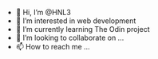 - 👋 Hi, I’m @HNL3
- 👀 I’m interested in web development
- 🌱 I’m currently learning The Odin project
- 💞️ I’m looking to collaborate on ...
- 📫 How to reach me ...

<!---
HNL3/HNL3 is a ✨ special ✨ repository because its `README.md` (this file) appears on your GitHub profile.
You can click the Preview link to take a look at your changes.
--->
